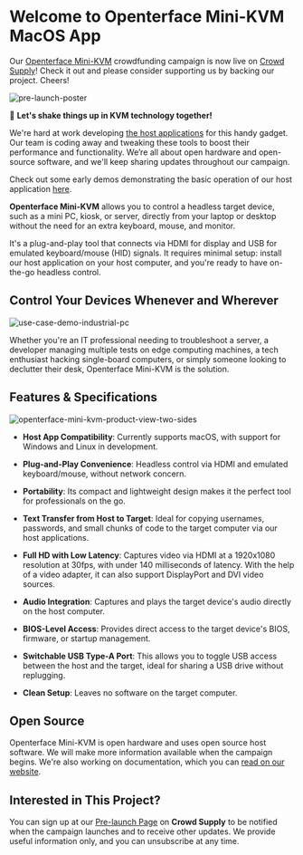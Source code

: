 # Welcome to Openterface Mini-KVM MacOS App

Our [Openterface Mini-KVM](https://openterface.com/) crowdfunding campaign is now live on [Crowd Supply](https://www.crowdsupply.com/techxartisan/openterface-mini-kvm)! Check it out and please consider supporting us by backing our project. Cheers!

![pre-launch-poster](https://pbs.twimg.com/media/GInpcabbYAAsP9J?format=jpg&name=medium)

🚀 **Let's shake things up in KVM technology together!**

We're hard at work developing [the host applications](https://openterface.com/quick-start/#install-host-application) for this handy gadget. Our team is coding away and tweaking these tools to boost their performance and functionality. We’re all about open hardware and open-source software, and we'll keep sharing updates throughout our campaign.

Check out some early demos demonstrating the basic operation of our host application [here](https://openterface.com/basic-testing/).

**Openterface Mini-KVM** allows you to control a headless target device, such as a mini PC, kiosk, or server, directly from your laptop or desktop without the need for an extra keyboard, mouse, and monitor.

It's a plug-and-play tool that connects via HDMI for display and USB for emulated keyboard/mouse (HID) signals. It requires minimal setup: install our host application on your host computer, and you're ready to have on-the-go headless control.

## Control Your Devices Whenever and Wherever

![use-case-demo-industrial-pc](https://openterface.com/images/product/use-case-demo-industrial-pc.jpg)

Whether you're an IT professional needing to troubleshoot a server, a developer managing multiple tests on edge computing machines, a tech enthusiast hacking single-board computers, or simply someone looking to declutter their desk, Openterface Mini-KVM is the solution.

## Features & Specifications  

![openterface-mini-kvm-product-view-two-sides](https://openterface.com/images/product/openterface-mini-kvm-product-view-two-sides.jpg)

- **Host App Compatibility**: Currently supports macOS, with support for Windows and Linux in development.

- **Plug-and-Play Convenience**: Headless control via HDMI and emulated keyboard/mouse, without network concern.

- **Portability**: Its compact and lightweight design makes it the perfect tool for professionals on the go.

- **Text Transfer from Host to Target**: Ideal for copying usernames, passwords, and small chunks of code to the target computer via our host applications.

- **Full HD with Low Latency**: Captures video via HDMI at a 1920x1080 resolution at 30fps, with under 140 milliseconds of latency. With the help of a video adapter, it can also support DisplayPort and DVI video sources.

- **Audio Integration**: Captures and plays the target device's audio directly on the host computer.

- **BIOS-Level Access**: Provides direct access to the target device's BIOS, firmware, or startup management.

- **Switchable USB Type-A Port**: This allows you to toggle USB access between the host and the target, ideal for sharing a USB drive without replugging.

- **Clean Setup**: Leaves no software on the target computer.

## Open Source

Openterface Mini-KVM is open hardware and uses open source host software. We will make more information available when the campaign begins. We're also working on documentation, which you can [read on our website](https://openterface.com/quick-start/).

## Interested in This Project?

You can sign up at our [Pre-launch Page](https://www.crowdsupply.com/techxartisan/openterface-mini-kvm) on **Crowd Supply** to be notified when the campaign launches and to receive other updates. We provide useful information only, and you can unsubscribe at any time.